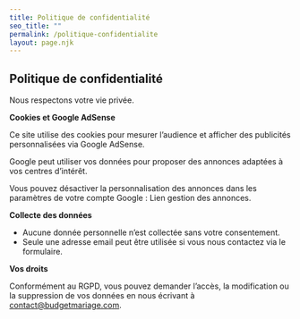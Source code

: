 ```yaml
---
title: Politique de confidentialité
seo_title: ""
permalink: /politique-confidentialite
layout: page.njk
---
```

## **Politique de confidentialité**

Nous respectons votre vie privée.

**Cookies et Google AdSense**

Ce site utilise des cookies pour mesurer l’audience et afficher des publicités personnalisées via Google AdSense.

Google peut utiliser vos données pour proposer des annonces adaptées à vos centres d’intérêt.

Vous pouvez désactiver la personnalisation des annonces dans les paramètres de votre compte Google : Lien gestion des annonces.

**Collecte des données**

* Aucune donnée personnelle n’est collectée sans votre consentement.
* Seule une adresse email peut être utilisée si vous nous contactez via le formulaire.

**Vos droits**

Conformément au RGPD, vous pouvez demander l’accès, la modification ou la suppression de vos données en nous écrivant à contact@budgetmariage.com.